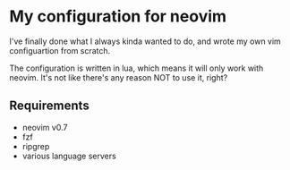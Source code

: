 # My configuration for neovim

I've finally done what I always kinda wanted to do, and wrote my own vim configuartion from scratch.

The configuration is written in lua, which means it will only work with neovim. It's not like there's any reason NOT to use it, right?

## Requirements

- neovim v0.7
- fzf
- ripgrep
- various language servers
